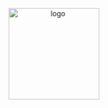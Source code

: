 <!--
 * @Descripttion: 
 * @version: 3.x.x
 * @Author: canguang.liu
 * @Date: 2021-01-12 19:20:23
 * @LastEditors: canguang.liu
 * @LastEditTime: 2021-11-10 10:50:19
-->
<p align="center"><a href="https://xugaoyi.com/" target="_blank" rel="noopener noreferrer"><img width="180" src="https://cdn.jsdelivr.net/gh/xugaoyi/image_store/blog/20200409124835.png" alt="logo"></a></p>

<p align="center">

</p>

